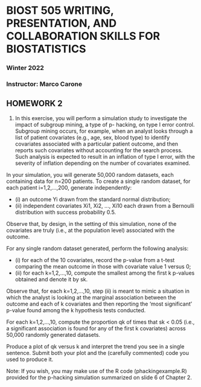 # BIOST 505 WRITING, PRESENTATION, AND COLLABORATION SKILLS FOR BIOSTATISTICS  
### Winter 2022 
### Instructor: Marco Carone  

## HOMEWORK 2 
 
1. In this exercise, you will perform a simulation study to investigate the impact of subgroup mining, a type of p-
hacking, on type I error control. Subgroup mining occurs, for example, when an analyst looks through a list of 
patient covariates (e.g., age, sex, blood type) to identify covariates associated with a particular patient 
outcome, and then reports such covariates without accounting for the search process. Such analysis is 
expected to result in an inflation of type I error, with the severity of inflation depending on the number of 
covariates examined. 
 
 In your simulation, you will generate 50,000 random datasets, each containing data for n=200 patients. To 
create a single random dataset, for each patient i=1,2,...,200, generate independently: 
 
- (i) an outcome Yi drawn from the standard normal distribution; 
- (ii) independent covariates Xi1, Xi2, ..., Xi10 each drawn from a Bernoulli distribution with success 
probability 0.5. 
   
 Observe that, by design, in the setting of this simulation, none of the covariates are truly (i.e., at the 
population level) associated with the outcome. 
 
 For any single random dataset generated, perform the following analysis: 
 
- (i) for each of the 10 covariates, record the p-value from a t-test comparing the mean outcome in those 
with covariate value 1 versus 0; 
- (ii) for each k=1,2,...,10, compute the smallest among the first k p-values obtained and denote it by sk. 
 
 Observe that, for each k=1,2,...,10, step (ii) is meant to mimic a situation in which the analyst is looking at the 
marginal association between the outcome and each of k covariates and then reporting the ‘most significant’ 
p-value found among the k hypothesis tests conducted. 
 
 For each k=1,2,...,10, compute the proportion qk of times that sk < 0.05 (i.e., a significant association is found 
for any of the first k covariates) across 50,000 randomly generated datasets. 
 
 Produce a plot of qk versus k and interpret the trend you see in a single sentence. Submit both your plot and 
the (carefully commented) code you used to produce it. 
 
 Note: If you wish, you may make use of the R code (phackingexample.R) provided for the p-hacking simulation 
summarized on slide 6 of Chapter 2. 
